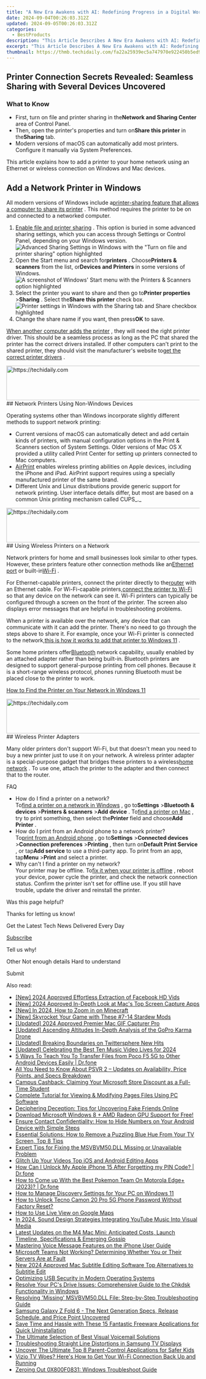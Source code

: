 ```yaml
---
title: "A New Era Awakens with AI: Redefining Progress in a Digital World"
date: 2024-09-04T00:26:03.312Z
updated: 2024-09-05T00:26:03.312Z
categories:
  - BestProducts
description: "This Article Describes A New Era Awakens with AI: Redefining Progress in a Digital World"
excerpt: "This Article Describes A New Era Awakens with AI: Redefining Progress in a Digital World"
thumbnail: https://thmb.techidaily.com/fa22a25939ec5a747970e922450b5ed9de98bf9e7d068192b7f160e6562e70f2.jpg
---
```


## Printer Connection Secrets Revealed: Seamless Sharing with Several Devices Uncovered
### What to Know

* First, turn on file and printer sharing in the**Network and Sharing Center** area of Control Panel.
* Then, open the printer's properties and turn on**Share this printer** in the**Sharing**  tab.
* Modern versions of macOS can automatically add most printers. Configure it manually via System Preferences.

 This article explains how to add a printer to your home network using an Ethernet or wireless connection on Windows and Mac devices.

## Add a Network Printer in Windows

 All modern versions of Windows include a[printer-sharing feature that allows a computer to share its printer](https://www.lifewire.com/windows-file-and-printer-sharing-818221) . This method requires the printer to be on and connected to a networked computer.

1. [Enable file and printer sharing](https://www.lifewire.com/windows-file-and-printer-sharing-818221) . This option is buried in some advanced sharing settings, which you can access through Settings or Control Panel, depending on your Windows version.  
![Advanced Sharing Settings in Windows with the "Turn on file and printer sharing" option highlighted](https://www.lifewire.com/thmb/QeoZXTgCkhrKeEKJ8FXMiuN9Dmo=/1500x0/filters:no_upscale():max_bytes(150000):strip_icc():format(webp)/001-networking-a-printer-817579-3c7bf01ca0e1449db04fc9f4cba21563-03fba6c5f09c4f438ca1cb1dd6e6e848.jpg)
2. Open the Start menu and search for**printers** . Choose**Printers & scanners** from the list, or**Devices and Printers** in some versions of Windows.  
![A screenshot of Windows' Start menu with the Printers & Scanners option highlighted](https://www.lifewire.com/thmb/qjYN6dM4IdckwIT0z5IiZHp155k=/1500x0/filters:no_upscale():max_bytes(150000):strip_icc():format(webp)/002-networking-a-printer-817579-a4a6339ae1e6404b883a2925906f0054.jpg)
3. Select the printer you want to share and then go to**Printer properties** \>**Sharing** . Select the**Share this printer** check box.  
![Printer settings in Windows with the Sharing tab and Share checkbox highlighted](https://www.lifewire.com/thmb/FMznevOCPfflR4PrsuJo27zeQYw=/1500x0/filters:no_upscale():max_bytes(150000):strip_icc():format(webp)/003-networking-a-printer-817579-479b4bf125d54847b2c6265deb2945e4.jpg)
4. Change the share name if you want, then press**OK** to save.

[When another computer adds the printer](https://www.lifewire.com/add-printer-to-windows-11-5194315) , they will need the right printer driver. This should be a seamless process as long as the PC that shared the printer has the correct drivers installed. If other computers can't print to the shared printer, they should visit the manufacturer's website to[get the correct printer drivers](https://www.lifewire.com/how-to-install-a-printer-driver-4781671) .

<!-- affiliate ads begin -->
<a href="https://aligracehair.sjv.io/c/5597632/2006946/19272" target="_top" id="2006946">
  <img src="//a.impactradius-go.com/display-ad/19272-2006946" border="0" alt="https://techidaily.com" width="728" height="90"/>
</a>
<img height="0" width="0" src="https://aligracehair.sjv.io/i/5597632/2006946/19272" style="position:absolute;visibility:hidden;" border="0" />
<!-- affiliate ads end -->
## Network Printers Using Non-Windows Devices

 Operating systems other than Windows incorporate slightly different methods to support network printing:

* Current versions of macOS can automatically detect and add certain kinds of printers, with manual configuration options in the Print & Scanners section of System Settings. Older versions of Mac OS X provided a utility called Print Center for setting up printers connected to Mac computers.
* [AirPrint](https://www.lifewire.com/things-to-know-about-airprint-iphone-2000750) enables wireless printing abilities on Apple devices, including the iPhone and iPad. AirPrint support requires using a specially manufactured printer of the same brand.
* Different Unix and Linux distributions provide generic support for network printing. User interface details differ, but most are based on a common Unix printing mechanism called CUPS_._

<!-- affiliate ads begin -->
<a href="https://appsumo.8odi.net/c/5597632/2068426/7443" target="_top" id="2068426">
  <img src="//a.impactradius-go.com/display-ad/7443-2068426" border="0" alt="https://techidaily.com" width="728" height="90"/>
</a>
<img height="0" width="0" src="https://appsumo.8odi.net/i/5597632/2068426/7443" style="position:absolute;visibility:hidden;" border="0" />
<!-- affiliate ads end -->
## Using Wireless Printers on a Network

 Network printers for home and small businesses look similar to other types. However, these printers feature other connection methods like an[Ethernet port](https://www.lifewire.com/what-is-an-ethernet-port-817546) or built-in[Wi-Fi](https://www.lifewire.com/what-is-wi-fi-2377430) .

 For Ethernet-capable printers, connect the printer directly to the[router](https://www.lifewire.com/what-is-a-router-2618162) with an Ethernet cable. For Wi-Fi-capable printers,[connect the printer to Wi-Fi](https://www.lifewire.com/how-to-connect-printer-to-wifi-4767485) so that any device on the network can see it. Wi-Fi printers can typically be configured through a screen on the front of the printer. The screen also displays error messages that are helpful in troubleshooting problems.

 When a printer is available over the network, any device that can communicate with it can add the printer. There's no need to go through the steps above to share it. For example, once your Wi-Fi printer is connected to the network,[this is how it works to add that printer to Windows 11](https://www.lifewire.com/add-printer-to-windows-11-5194315) .

 Some home printers offer[Bluetooth](https://www.lifewire.com/what-is-bluetooth-2377412) network capability, usually enabled by an attached adapter rather than being built-in. Bluetooth printers are designed to support general-purpose printing from cell phones. Because it is a short-range wireless protocol, phones running Bluetooth must be placed close to the printer to work.

[How to Find the Printer on Your Network in Windows 11](https://www.lifewire.com/find-printer-on-network-in-windows-11-5193983)

<!-- affiliate ads begin -->
<a href="https://appsumo.8odi.net/c/5597632/2068408/7443" target="_top" id="2068408">
  <img src="//a.impactradius-go.com/display-ad/7443-2068408" border="0" alt="https://techidaily.com" width="728" height="90"/>
</a>
<img height="0" width="0" src="https://appsumo.8odi.net/i/5597632/2068408/7443" style="position:absolute;visibility:hidden;" border="0" />
<!-- affiliate ads end -->
## Wireless Printer Adapters

 Many older printers don't support Wi-Fi, but that doesn't mean you need to buy a new printer just to use it on your network. A wireless printer adapter is a special-purpose gadget that bridges these printers to a wireless[home network](https://www.lifewire.com/how-to-build-and-maintain-the-best-home-network-4097862) . To use one, attach the printer to the adapter and then connect that to the router.

 FAQ

* How do I find a printer on a network?  
 To[find a printer on a network in Windows](https://www.lifewire.com/find-printer-on-network-in-windows-11-5193983) , go to**Settings** \>**Bluetooth & devices** \>**Printers & scanners** \>**Add device** . To[find a printer on Mac](https://www.lifewire.com/find-printer-on-network-in-windows-11-5193983) , try to print something, then select the**Printer** field and choose**Add Printer** .
* How do I print from an Android phone to a network printer?  
 To[print from an Android phone](https://www.lifewire.com/how-to-print-from-android-4769907) , go to**Settings** \>**Connected devices** \>**Connection preferences** \>**Printing** , then turn on**Default Print Service** , or tap**Add service** to use a third-party app. To print from an app, tap**Menu** \>**Print** and select a printer.
* Why can't I find a printer on my network?  
 Your printer may be offline. To[fix it when your printer is offline](https://www.lifewire.com/fix-printer-offline-for-windows-and-mac-4628315) , reboot your device, power cycle the printer, and check the network connection status. Confirm the printer isn't set for offline use. If you still have trouble, update the driver and reinstall the printer.

Was this page helpful?

Thanks for letting us know!

 Get the Latest Tech News Delivered Every Day

[Subscribe](https://www.lifewire.com/#)

Tell us why!

 Other  Not enough details  Hard to understand

 Submit

<ins class="adsbygoogle"
     style="display:block"
     data-ad-format="autorelaxed"
     data-ad-client="ca-pub-7571918770474297"
     data-ad-slot="1223367746"></ins>



<ins class="adsbygoogle"
     style="display:block"
     data-ad-client="ca-pub-7571918770474297"
     data-ad-slot="8358498916"
     data-ad-format="auto"
     data-full-width-responsive="true"></ins>

<span class="atpl-alsoreadstyle">Also read:</span>
<div><ul>
<li><a href="https://facebook-clips.techidaily.com/new-2024-approved-effortless-extraction-of-facebook-hd-vids/"><u>[New] 2024 Approved  Effortless Extraction of Facebook HD Vids</u></a></li>
<li><a href="https://screen-capture.techidaily.com/new-2024-approved-in-depth-look-at-macs-top-screen-capture-apps/"><u>[New] 2024 Approved  In-Depth Look at Mac's Top Screen Capture Apps</u></a></li>
<li><a href="https://fox-friendly.techidaily.com/new-in-2024-how-to-zoom-in-on-minecraft/"><u>[New] In 2024, How to Zoom in on Minecraft</u></a></li>
<li><a href="https://video-capture.techidaily.com/new-skyrocket-your-game-with-these-7-14-stardew-mods/"><u>[New] Skyrocket Your Game with These #7-14 Stardew Mods</u></a></li>
<li><a href="https://screen-activity-recording.techidaily.com/updated-2024-approved-premier-mac-gif-capturer-pro/"><u>[Updated] 2024 Approved  Premier Mac GIF Capturer Pro</u></a></li>
<li><a href="https://fox-friendly.techidaily.com/updated-ascending-altitudes-in-depth-analysis-of-the-gopro-karma-drone/"><u>[Updated] Ascending Altitudes  In-Depth Analysis of the GoPro Karma Drone</u></a></li>
<li><a href="https://twitter-clips.techidaily.com/updated-breaking-boundaries-on-twittersphere-new-hits/"><u>[Updated] Breaking Boundaries on Twittersphere  New Hits</u></a></li>
<li><a href="https://facebook-video-recording.techidaily.com/updated-celebrating-the-best-ten-music-video-lives-for-2024/"><u>[Updated] Celebrating the Best Ten Music Video Lives for 2024</u></a></li>
<li><a href="https://blog-min.techidaily.com/5-ways-to-teach-you-to-transfer-files-from-poco-f5-5g-to-other-android-devices-easily-drfone-by-drfone-transfer-from-android-transfer-from-android/"><u>5 Ways To Teach You To Transfer Files from Poco F5 5G to Other Android Devices Easily | Dr.fone</u></a></li>
<li><a href="https://techno-recovery.techidaily.com/all-you-need-to-know-about-psvr-2-updates-on-availability-price-points-and-specs-breakdown/"><u>All You Need to Know About PSVR 2 – Updates on Availability, Price Points, and Specs Breakdown</u></a></li>
<li><a href="https://techno-recovery.techidaily.com/campus-cashback-claiming-your-microsoft-store-discount-as-a-full-time-student/"><u>Campus Cashback: Claiming Your Microsoft Store Discount as a Full-Time Student</u></a></li>
<li><a href="https://techno-recovery.techidaily.com/complete-tutorial-for-viewing-and-modifying-pages-files-using-pc-software/"><u>Complete Tutorial for Viewing & Modifying Pages Files Using PC Software</u></a></li>
<li><a href="https://techno-recovery.techidaily.com/deciphering-deception-tips-for-uncovering-fake-friends-online/"><u>Deciphering Deception: Tips for Uncovering Fake Friends Online</u></a></li>
<li><a href="https://win-amazing.techidaily.com/download-microsoft-windows-8-plus-amd-radeon-gpu-support-for-free/"><u>Download Microsoft Windows 8 + AMD Radeon GPU Support for Free!</u></a></li>
<li><a href="https://techno-recovery.techidaily.com/ensure-contact-confidentiality-how-to-hide-numbers-on-your-android-device-with-simple-steps/"><u>Ensure Contact Confidentiality: How to Hide Numbers on Your Android Device with Simple Steps</u></a></li>
<li><a href="https://techno-recovery.techidaily.com/essential-solutions-how-to-remove-a-puzzling-blue-hue-from-your-tv-screen-top-8-tips/"><u>Essential Solutions: How to Remove a Puzzling Blue Hue From Your TV Screen, Top 8 Tips</u></a></li>
<li><a href="https://techno-recovery.techidaily.com/expert-tips-for-fixing-the-msvbvm50dll-missing-or-unavailable-problem/"><u>Expert Tips for Fixing the MSVBVM50.DLL Missing or Unavailable Problem</u></a></li>
<li><a href="https://ai-vdieo-software.techidaily.com/glitch-up-your-videos-top-ios-and-android-editing-apps/"><u>Glitch Up Your Videos Top iOS and Android Editing Apps</u></a></li>
<li><a href="https://iphone-unlock.techidaily.com/how-can-i-unlock-my-apple-iphone-15-after-forgetting-my-pin-code-drfone-by-drfone-ios/"><u>How Can I Unlock My Apple iPhone 15 After Forgetting my PIN Code? | Dr.fone</u></a></li>
<li><a href="https://android-pokemon-go.techidaily.com/how-to-come-up-with-the-best-pokemon-team-on-motorola-edgeplus-2023-drfone-by-drfone-virtual-android/"><u>How to Come up With the Best Pokemon Team On Motorola Edge+ (2023)? | Dr.fone</u></a></li>
<li><a href="https://techno-recovery.techidaily.com/how-to-manage-discovery-settings-for-your-pc-on-windows-11/"><u>How to Manage Discovery Settings for Your PC on Windows 11</u></a></li>
<li><a href="https://unlock-android.techidaily.com/how-to-unlock-tecno-camon-20-pro-5g-phone-password-without-factory-reset-by-drfone-android/"><u>How to Unlock Tecno Camon 20 Pro 5G Phone Password Without Factory Reset?</u></a></li>
<li><a href="https://techno-recovery.techidaily.com/how-to-use-live-view-on-google-maps/"><u>How to Use Live View on Google Maps</u></a></li>
<li><a href="https://extra-approaches.techidaily.com/in-2024-sound-design-strategies-integrating-youtube-music-into-visual-media/"><u>In 2024, Sound Design Strategies  Integrating YouTube Music Into Visual Media</u></a></li>
<li><a href="https://techno-recovery.techidaily.com/latest-updates-on-the-m4-mac-mini-anticipated-costs-launch-timeline-specifications-and-emerging-gossip/"><u>Latest Updates on the M4 Mac Mini: Anticipated Costs, Launch Timeline, Specifications & Emerging Gossip</u></a></li>
<li><a href="https://techno-recovery.techidaily.com/mastering-voice-message-features-on-the-iphone-user-guide/"><u>Mastering Voice Message Features on the iPhone User Guide</u></a></li>
<li><a href="https://techno-recovery.techidaily.com/microsoft-teams-not-working-determining-whether-you-or-their-servers-are-at-fault/"><u>Microsoft Teams Not Working? Determining Whether You or Their Servers Are at Fault</u></a></li>
<li><a href="https://video-creation-software.techidaily.com/new-2024-approved-mac-subtitle-editing-software-top-alternatives-to-subtitle-edit/"><u>New 2024 Approved Mac Subtitle Editing Software Top Alternatives to Subtitle Edit</u></a></li>
<li><a href="https://win11-tips.techidaily.com/optimizing-usb-security-in-modern-operating-systems/"><u>Optimizing USB Security in Modern Operating Systems</u></a></li>
<li><a href="https://techno-recovery.techidaily.com/resolve-your-pcs-drive-issues-comprehensive-guide-to-the-chkdsk-functionality-in-windows/"><u>Resolve Your PC's Drive Issues: Comprehensive Guide to the Chkdsk Functionality in Windows</u></a></li>
<li><a href="https://techno-recovery.techidaily.com/resolving-missing-msvbvm50dll-file-step-by-step-troubleshooting-guide/"><u>Resolving 'Missing' MSVBVM50.DLL File: Step-by-Step Troubleshooting Guide</u></a></li>
<li><a href="https://techno-recovery.techidaily.com/samsung-galaxy-z-fold-6-the-next-generation-specs-release-schedule-and-price-point-uncovered/"><u>Samsung Galaxy Z Fold 6 - The Next Generation Specs, Release Schedule, and Price Point Uncovered</u></a></li>
<li><a href="https://techno-recovery.techidaily.com/save-time-and-hassle-with-these-15-fantastic-freeware-applications-for-quick-uninstallation/"><u>Save Time and Hassle with These 15 Fantastic Freeware Applications for Quick Uninstallation</u></a></li>
<li><a href="https://techno-recovery.techidaily.com/the-ultimate-selection-of-best-visual-voicemail-solutions/"><u>The Ultimate Selection of Best Visual Voicemail Solutions</u></a></li>
<li><a href="https://techno-recovery.techidaily.com/troubleshooting-straight-line-distortions-in-samsung-tv-displays/"><u>Troubleshooting Straight Line Distortions in Samsung TV Displays</u></a></li>
<li><a href="https://techno-recovery.techidaily.com/uncover-the-ultimate-top-8-parent-control-applications-for-safer-kids/"><u>Uncover The Ultimate Top 8 Parent-Control Applications for Safer Kids</u></a></li>
<li><a href="https://techno-recovery.techidaily.com/vizio-tv-woes-heres-how-to-get-your-wi-fi-connection-back-up-and-running/"><u>Vizio TV Woes? Here's How to Get Your Wi-Fi Connection Back Up and Running</u></a></li>
<li><a href="https://win11-tips.techidaily.com/zeroing-out-0x800f0831-windows-troubleshoot-guide/"><u>Zeroing Out 0X800F0831: Windows Troubleshoot Guide</u></a></li>
</ul></div>
